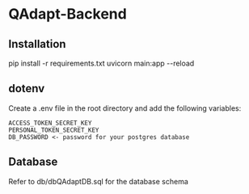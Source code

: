 # QAdapt-Backend

## Installation
pip install -r requirements.txt
uvicorn main:app --reload

## dotenv
Create a .env file in the root directory and add the following variables:
```
ACCESS_TOKEN_SECRET_KEY
PERSONAL_TOKEN_SECRET_KEY
DB_PASSWORD <- password for your postgres database
```

## Database
Refer to db/dbQAdaptDB.sql for the database schema